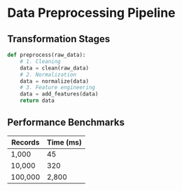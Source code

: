 # Data Preprocessing Pipeline

## Transformation Stages
```python
def preprocess(raw_data):
    # 1. Cleaning
    data = clean(raw_data)
    # 2. Normalization
    data = normalize(data)
    # 3. Feature engineering
    data = add_features(data)
    return data
```

## Performance Benchmarks
| Records | Time (ms) |
|---------|----------|
| 1,000 | 45 |
| 10,000 | 320 |
| 100,000 | 2,800 |
